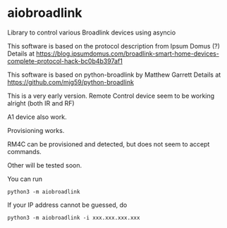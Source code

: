 # aiobroadlink
Library to control various Broadlink devices using asyncio


This software is based on the protocol description from Ipsum Domus (?)
Details at https://blog.ipsumdomus.com/broadlink-smart-home-devices-complete-protocol-hack-bc0b4b397af1

This software is based on python-broadlink by Matthew Garrett
Details at  https://github.com/mjg59/python-broadlink

This is a very early version. Remote Control device seem to be working alright (both IR and RF)

A1 device also work.

Provisioning works.

RM4C can be provisioned and detected, but does not seem to accept commands.

Other will be tested soon.

You can run

    python3 -m aiobroadlink

If your IP address cannot be guessed, do

    python3 -m aiobroadlink -i xxx.xxx.xxx.xxx


